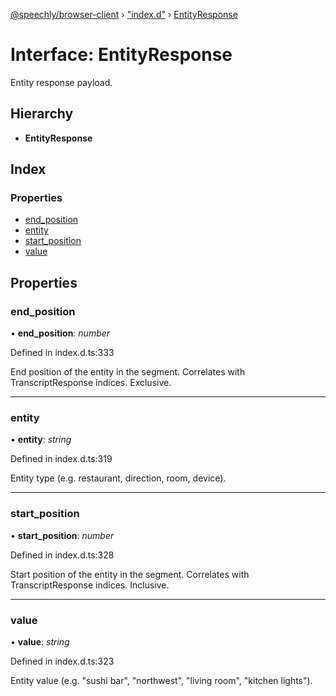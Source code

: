 [@speechly/browser-client](../README.md) › ["index.d"](../modules/_index_d_.md) › [EntityResponse](_index_d_.entityresponse.md)

# Interface: EntityResponse

Entity response payload.

## Hierarchy

* **EntityResponse**

## Index

### Properties

* [end_position](_index_d_.entityresponse.md#end_position)
* [entity](_index_d_.entityresponse.md#entity)
* [start_position](_index_d_.entityresponse.md#start_position)
* [value](_index_d_.entityresponse.md#value)

## Properties

###  end_position

• **end_position**: *number*

Defined in index.d.ts:333

End position of the entity in the segment. Correlates with TranscriptResponse indices.
Exclusive.

___

###  entity

• **entity**: *string*

Defined in index.d.ts:319

Entity type (e.g. restaurant, direction, room, device).

___

###  start_position

• **start_position**: *number*

Defined in index.d.ts:328

Start position of the entity in the segment. Correlates with TranscriptResponse indices.
Inclusive.

___

###  value

• **value**: *string*

Defined in index.d.ts:323

Entity value (e.g. "sushi bar", "northwest", "living room", "kitchen lights").
